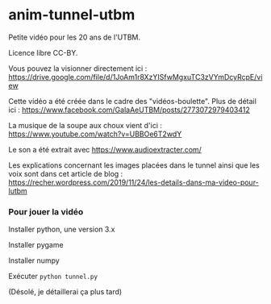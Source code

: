# anim-tunnel-utbm

Petite vidéo pour les 20 ans de l'UTBM.

Licence libre CC-BY.

Vous pouvez la visionner directement ici : https://drive.google.com/file/d/1JoAm1r8XzYISfwMgxuTC3zVYmDcyRcpE/view

Cette vidéo a été créée dans le cadre des "vidéos-boulette". Plus de détail ici : https://www.facebook.com/GalaAeUTBM/posts/2773072979403412

La musique de la soupe aux choux vient d'ici : https://www.youtube.com/watch?v=UBBOe6T2wdY

Le son a été extrait avec https://www.audioextracter.com/

Les explications concernant les images placées dans le tunnel ainsi que les voix sont dans cet article de blog : https://recher.wordpress.com/2019/11/24/les-details-dans-ma-video-pour-lutbm

### Pour jouer la vidéo

Installer python, une version 3.x

Installer pygame

Installer numpy

Exécuter `python tunnel.py`

(Désolé, je détaillerai ça plus tard)
